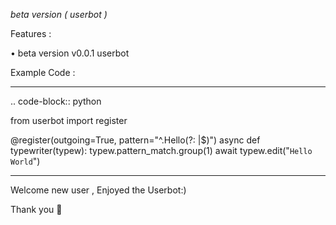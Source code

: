 <i>beta version ( userbot )</i>

Features : 

•  beta version v0.0.1  userbot

Example Code :

-----------

.. code-block:: python

from userbot import register

@register(outgoing=True, pattern="^.Hello(?: |$)")
async def typewriter(typew):
    typew.pattern_match.group(1)
    await typew.edit("`Hello World`")

-----------

Welcome new user , Enjoyed the Userbot:)

Thank you 🎉

